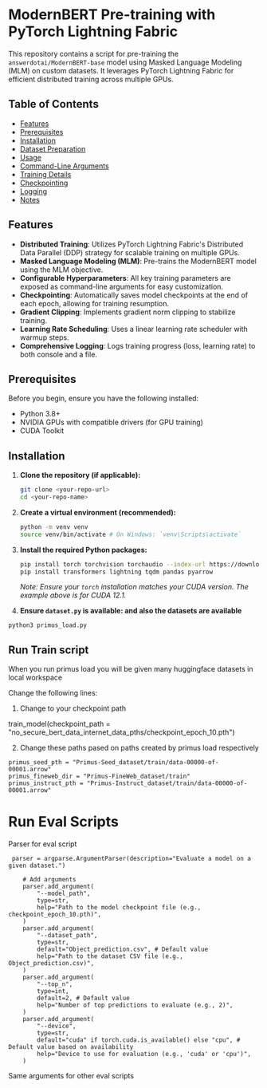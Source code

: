 # ModernBERT Pre-training with PyTorch Lightning Fabric

This repository contains a script for pre-training the `answerdotai/ModernBERT-base` model using Masked Language Modeling (MLM) on custom datasets. It leverages PyTorch Lightning Fabric for efficient distributed training across multiple GPUs.

## Table of Contents

-   [Features](#features)
-   [Prerequisites](#prerequisites)
-   [Installation](#installation)
-   [Dataset Preparation](#dataset-preparation)
-   [Usage](#usage)
-   [Command-Line Arguments](#command-line-arguments)
-   [Training Details](#training-details)
-   [Checkpointing](#checkpointing)
-   [Logging](#logging)
-   [Notes](#notes)

## Features

*   **Distributed Training**: Utilizes PyTorch Lightning Fabric's Distributed Data Parallel (DDP) strategy for scalable training on multiple GPUs.
*   **Masked Language Modeling (MLM)**: Pre-trains the ModernBERT model using the MLM objective.
*   **Configurable Hyperparameters**: All key training parameters are exposed as command-line arguments for easy customization.
*   **Checkpointing**: Automatically saves model checkpoints at the end of each epoch, allowing for training resumption.
*   **Gradient Clipping**: Implements gradient norm clipping to stabilize training.
*   **Learning Rate Scheduling**: Uses a linear learning rate scheduler with warmup steps.
*   **Comprehensive Logging**: Logs training progress (loss, learning rate) to both console and a file.

## Prerequisites

Before you begin, ensure you have the following installed:

*   Python 3.8+
*   NVIDIA GPUs with compatible drivers (for GPU training)
*   CUDA Toolkit

## Installation

1.  **Clone the repository (if applicable):**
    ```bash
    git clone <your-repo-url>
    cd <your-repo-name>
    ```

2.  **Create a virtual environment (recommended):**
    ```bash
    python -m venv venv
    source venv/bin/activate # On Windows: `venv\Scripts\activate`
    ```

3.  **Install the required Python packages:**
    ```bash
    pip install torch torchvision torchaudio --index-url https://download.pytorch.org/whl/cu121 # Adjust cu121 for your CUDA version
    pip install transformers lightning tqdm pandas pyarrow
    ```
    *Note: Ensure your `torch` installation matches your CUDA version. The example above is for CUDA 12.1.*

4.  **Ensure `dataset.py` is available: and also the datasets are available**

```
python3 primus_load.py 
```

## Run Train script

When you run primus load you will be given many huggingface datasets in local workspace

Change the following lines:

1. Change to your checkpoint path

train_model(checkpoint_path = "no_secure_bert_data_internet_data_pths/checkpoint_epoch_10.pth")

2. Change these paths pased on paths created by primus load respectively

```
primus_seed_pth = "Primus-Seed_dataset/train/data-00000-of-00001.arrow"
primus_fineweb_dir = "Primus-FineWeb_dataset/train"
primus_instruct_pth = "Primus-Instruct_dataset/train/data-00000-of-00001.arrow"
```

# Run Eval Scripts

Parser for eval script

```
 parser = argparse.ArgumentParser(description="Evaluate a model on a given dataset.")

    # Add arguments
    parser.add_argument(
        "--model_path",
        type=str,
        help="Path to the model checkpoint file (e.g., checkpoint_epoch_10.pth)",
    )
    parser.add_argument(
        "--dataset_path",
        type=str,
        default="Object_prediction.csv", # Default value
        help="Path to the dataset CSV file (e.g., Object_prediction.csv)",
    )
    parser.add_argument(
        "--top_n",
        type=int,
        default=2, # Default value
        help="Number of top predictions to evaluate (e.g., 2)",
    )
    parser.add_argument(
        "--device",
        type=str,
        default="cuda" if torch.cuda.is_available() else "cpu", # Default value based on availability
        help="Device to use for evaluation (e.g., 'cuda' or 'cpu')",
    )
```

Same arguments for other eval scripts